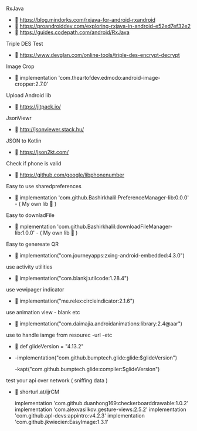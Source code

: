 
RxJava
-  🌱  https://blog.mindorks.com/rxjava-for-android-rxandroid
-  🌱 https://proandroiddev.com/exploring-rxjava-in-android-e52ed7ef32e2
-  🌱 https://guides.codepath.com/android/RxJava

Triple DES Test
-  🌱 https://www.devglan.com/online-tools/triple-des-encrypt-decrypt

Image Crop 
-  🌱 implementation 'com.theartofdev.edmodo:android-image-cropper:2.7.0'

Upload Android lib
-  🌱 https://jitpack.io/

JsonViewr
-  🌱 http://jsonviewer.stack.hu/

JSON to Kotlin
-  🌱 https://json2kt.com/

Check if phone is valid
-  🌱 https://github.com/google/libphonenumber   

Easy to use sharedpreferences 
-  🌱 implementation 'com.github.Bashirkhalil:PreferenceManager-lib:0.0.0'  -  ( My own lib :green_heart: )   

Easy to downladFile
-  🌱 mplementation 'com.github.Bashirkhalil:downloadFileManager-lib:1.0.0' -  ( My own lib :green_heart: )
 
Easy to genereate QR
-  🌱  implementation("com.journeyapps:zxing-android-embedded:4.3.0")

use activity utilities 
-  🌱  implementation("com.blankj:utilcode:1.28.4") 
 
 use vewipager indicator 
-  🌱  implementation("me.relex:circleindicator:2.1.6")   

 use animation view - blank etc 
-  🌱  implementation("com.daimajia.androidanimations:library:2.4@aar")  

  use to handle iamge from resourec -url -etc     
-  🌱   def glideVersion = "4.13.2"
-  
    -implementation("com.github.bumptech.glide:glide:$glideVersion")
    
    -kapt("com.github.bumptech.glide:compiler:$glideVersion")


 test your api over network ( sniffing data )
-  🌱  shorturl.at/ijrCM 









    implementation 'com.github.duanhong169:checkerboarddrawable:1.0.2'
    implementation 'com.alexvasilkov:gesture-views:2.5.2'
    implementation 'com.github.apl-devs:appintro:v4.2.3'
    implementation 'com.github.jkwiecien:EasyImage:1.3.1'
